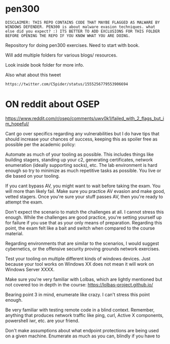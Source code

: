 # pen300

`DISCLAIMER: THIS REPO CONTAINS CODE THAT MAYBE FLAGGED AS MALWARE BY WINDOWS DEFENDER. PEN300 is about malware evasion techniques. what else did you expect? :) ITS BETTER TO ADD EXCLUSIONS FOR THIS FOLDER BEFORE OPENING THE REPO IF YOU KNOW WHAT YOU ARE DOING.`

Repository for doing pen300 exercises.
Need to start with book.

Will add multiple folders for various blogs/ resources.

Look inside book folder for more info.

Also what about this tweet

```
https://twitter.com/C5pider/status/1555256779553906694
```

# ON reddit about OSEP 

https://www.reddit.com/r/osep/comments/uwv0k1/failed_with_2_flags_but_im_hopeful/

Cant go over specifics regarding any vulnerabilities but I do have tips that should increase your chances of success, keeping this as spoiler free as possible per the academic policy:

Automate as much of your tooling as possible. This includes things like building stagers, standing up your c2, generating certificates, network enumeration (ideally supporting socks), etc. The lab environment is hard enough so try to minimize as much repetitive tasks as possible. You live or die based on your tooling.

If you cant bypass AV, you might want to wait before taking the exam. You will more than likely fail. Make sure you practice AV evasion and make good, vetted stagers. Once you're sure your stuff passes AV, then you're ready to attempt the exam.

Don't expect the scenario to match the challenges at all. I cannot stress this enough. While the challenges are good practice, you're setting yourself up for failure if you use that as your only means of preparation. Regarding this point, the exam felt like a bait and switch when compared to the course material.

Regarding environments that are similar to the scenarios, I would suggest cybernetics, or the offensive security proving grounds network exercises.

Test your tooling on multiple different kinds of windows devices. Just because your tool works on Windows XX does not mean it will work on Windows Server XXXX.

Make sure you're very familiar with Lolbas, which are lightly mentioned but not covered too in depth in the course: https://lolbas-project.github.io/

Bearing point 3 in mind, enumerate like crazy. I can't stress this point enough.

Be very familiar with testing remote code in a blind context. Remember, anything that produces network traffic like ping, curl, Active X components, powershell iwr, etc. are your friend.

Don't make assumptions about what endpoint protections are being used on a given machine. Enumerate as much as you can, blindly if you have to





